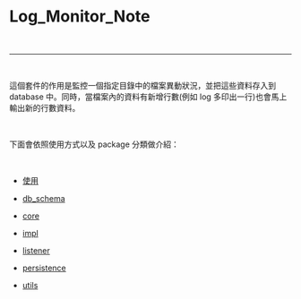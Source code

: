 # Log_Monitor_Note

<br>

---

<br>

這個套件的作用是監控一個指定目錄中的檔案異動狀況，並把這些資料存入到 database 中。同時，當檔案內的資料有新增行數(例如 log 多印出一行)也會馬上輸出新的行數資料。

<br>

下面會依照使用方式以及 package 分類做介紹：

<br>

* [使用](doc/use)

* [db_schema](doc/db_schema)

* [core](doc/core)

* [impl](doc/impl)

* [listener](doc/listener)

* [persistence](doc/persistence)

* [utils](doc/utils)